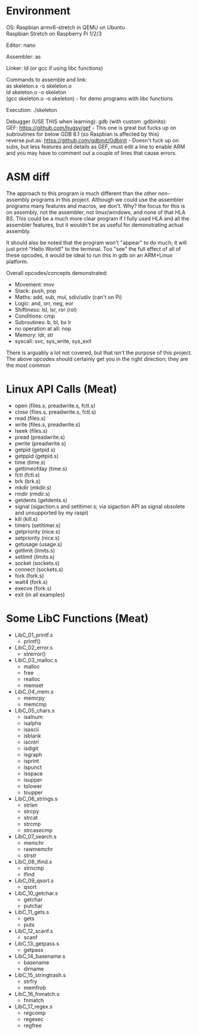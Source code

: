 Environment
=====
OS: Raspbian armv6-stretch in QEMU on Ubuntu<br>
Raspbian Stretch on Raspberry Pi 1/2/3

Editor: nano

Assembler: as

Linker: ld (or gcc if using libc functions)

Commands to assemble and link:<br> 
as skeleton.s -o skeleton.o<br>
ld skeleton.o -o skeleton<br>
(gcc skeleton.o -o skeleton) - for demo programs with libc functions

Execution: ./skeleton

Debugger (USE THIS when learning): gdb (with custom .gdbinits):<br>
GEF: https://github.com/hugsy/gef - This one is great but fucks up on subroutines for below GDB 8.1 (so Raspbian is affected by this)<br>
reverse.put.as: https://github.com/gdbinit/Gdbinit - Doesn't fuck up on subs, but less features and details as GEF, must edit a line to enable ARM and you may have to comment out a couple of lines that cause errors.<br>

ASM diff
=====
The approach to this program is much different than the other non-assembly programs in this project. Although we could use the assembler programs many features and macros, we don't. Why? the focus for this is on assembly, not the assembler, not linux/windows, and none of that HLA BS. This could be a much more clear program if I fully used HLA and all the assembler features, but it wouldn't be as useful for demonstrating actual assembly.

It should also be noted that the program won't "appear" to do much; it will just print "Hello World!" to the terminal. Too "see" the full effect of all of these opcodes, it would be ideal to run this in gdb on an ARM+Linux platform.

Overall opcodes/concepts demonstrated:
* Movement: mov
* Stack: push, pop
* Maths: add, sub, mul, sdiv/udiv (can't on Pi)
* Logic: and, orr, neg, eor
* Shiftiness: lsl, lsr, ror (rol)
* Conditions: cmp
* Subroutines: b, bl, bx lr
* no operation at all: nop
* Memory: ldr, str    
* syscall: svc, sys_write, sys_exit

There is arguably a lot not covered, but that isn't the purpose of this project. The above opcodes should certainly get you in the right direction; they are the most common

Linux API Calls (Meat)
=====
* open (files.s, preadwrite.s, fctl.s)
* close (files.s, preadwrite.s, fctl.s)
* read (files.s)
* write (files.s, preadwrite.s)
* lseek (files.s)
* pread (preadwrite.s)
* pwrite (preadwrite.s)
* getpid (getpid.s)
* getppid (getpid.s)
* time (time.s)
* gettimeofday (time.s)
* fctl (fctl.s)
* brk (brk.s)
* mkdir (mkdir.s)
* rmdir (rmdir.s)
* getdents (getdents.s)
* signal (sigaction.s and setitimer.s; via sigaction API as signal obsolete and unsupported by my raspi)
* kill (kill.s)
* timers (setitimer.s)
* getpriority (nice.s)
* setpriority (nice.s)
* getusage (usage.s)
* getlimit (limits.s)
* setlimit (limits.s)
* socket (sockets.s)
* connect (sockets.s)
* fork (fork.s)
* wait4 (fork.s)
* execve (fork.s)
* exit (in all examples)

Some LibC Functions (Meat)
=====
* LibC_01_printf.s
  * printf()
* LibC_02_error.s
  * strerror()
* LibC_03_malloc.s
  * malloc
  * free
  * realloc
  * memset
* LibC_04_mem.s
  * memcpy
  * memcmp
* LibC_05_chars.s
  * isalnum
  * isalpha
  * isascii
  * isblank
  * iscntrl
  * isdigit
  * isgraph
  * isprint
  * ispunct
  * isspace
  * isupper
  * tolower
  * toupper
* LibC_06_strings.s
  * strlen
  * strcpy
  * strcat
  * strcmp
  * strcasecmp
* LibC_07_search.s
  * memchr
  * rawmemchr
  * strstr
* LibC_08_lfind.s
  * strncmp
  * lfind
* LibC_09_qsort.s
  * qsort
* LibC_10_getchar.s
  * getchar
  * putchar
* LibC_11_gets.s
  * gets
  * puts
* LibC_12_scanf.s
  * scanf
* LibC_13_getpass.s
  * getpass
* LibC_14_basename.s
  * basename
  * dirname
* LibC_15_stringtrash.s
  * strfry
  * memfrob
* LibC_16_fnmatch.s
  * fnmatch
* LibC_17_regex.s
  * regcomp
  * regexec
  * regfree
